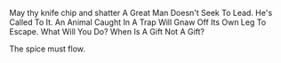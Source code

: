May thy knife chip and shatter A Great Man Doesn't Seek To Lead. He's Called To It. An Animal Caught In A Trap Will Gnaw Off Its Own Leg To Escape. What Will You Do? When Is A Gift Not A Gift?

The spice must flow.
